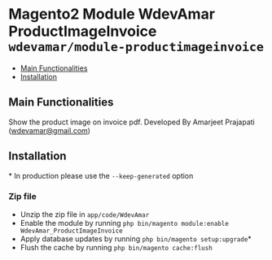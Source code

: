 # Magento2 Module WdevAmar ProductImageInvoice     ``wdevamar/module-productimageinvoice``

 - [Main Functionalities](#markdown-header-main-functionalities)
 - [Installation](#markdown-header-installation)

## Main Functionalities
Show the product image on invoice pdf.
Developed By Amarjeet Prajapati (wdevamar@gmail.com)

## Installation
\* In production please use the `--keep-generated` option

###  Zip file

 - Unzip the zip file in `app/code/WdevAmar`
 - Enable the module by running `php bin/magento module:enable WdevAmar_ProductImageInvoice`
 - Apply database updates by running `php bin/magento setup:upgrade`\*
 - Flush the cache by running `php bin/magento cache:flush`
